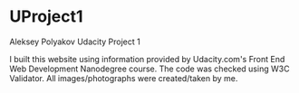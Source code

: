 # UProject1
Aleksey Polyakov Udacity Project 1

I built this website using information provided by Udacity.com's Front End Web Development Nanodegree course. The code was checked using W3C Validator. All images/photographs were created/taken by me. 
